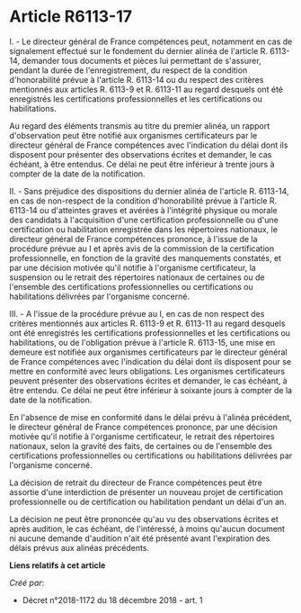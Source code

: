 # Article R6113-17

I. - Le directeur général de France compétences peut, notamment en cas de signalement effectué sur le fondement du dernier
alinéa de l'article R. 6113-14, demander tous documents et pièces lui permettant de s'assurer, pendant la durée de
l'enregistrement, du respect de la condition d'honorabilité prévue à l'article R. 6113-14 ou du respect des critères
mentionnés aux articles R. 6113-9 et R. 6113-11 au regard desquels ont été enregistrés les certifications professionnelles et
les certifications ou habilitations.

Au regard des éléments transmis au titre du premier alinéa, un rapport d'observation peut être notifié aux organismes
certificateurs par le directeur général de France compétences avec l'indication du délai dont ils disposent pour présenter
des observations écrites et demander, le cas échéant, à être entendus. Ce délai ne peut être inférieur à trente jours à
compter de la date de la notification.

II. - Sans préjudice des dispositions du dernier alinéa de l'article R. 6113-14, en cas de non-respect de la condition
d'honorabilité prévue à l'article R. 6113-14 ou d'atteintes graves et avérées à l'intégrité physique ou morale des candidats
à l'acquisition d'une certification professionnelle ou d'une certification ou habilitation enregistrée dans les répertoires
nationaux, le directeur général de France compétences prononce, à l'issue de la procédure prévue au I et après avis de la
commission de la certification professionnelle, en fonction de la gravité des manquements constatés, et par une décision
motivée qu'il notifie à l'organisme certificateur, la suspension ou le retrait des répertoires nationaux de certaines ou de
l'ensemble des certifications professionnelles ou certifications ou habilitations délivrées par l'organisme concerné.

III. - A l'issue de la procédure prévue au I, en cas de non respect des critères mentionnés aux articles R. 6113-9 et R.
6113-11 au regard desquels ont été enregistrés les certifications professionnelles et les certifications ou habilitations, ou
de l'obligation prévue à l'article R. 6113-15, une mise en demeure est notifiée aux organismes certificateurs par le
directeur général de France compétences avec l'indication du délai dont ils disposent pour se mettre en conformité avec leurs
obligations. Les organismes certificateurs peuvent présenter des observations écrites et demander, le cas échéant, à être
entendu. Ce délai ne peut être inférieur à soixante jours à compter de la date de la notification.

En l'absence de mise en conformité dans le délai prévu à l'alinéa précédent, le directeur général de France compétences
prononce, par une décision motivée qu'il notifie à l'organisme certificateur, le retrait des répertoires nationaux, selon la
gravité des faits, de certaines ou de l'ensemble des certifications professionnelles ou certifications ou habilitations
délivrées par l'organisme concerné.

La décision de retrait du directeur de France compétences peut être assortie d'une interdiction de présenter un nouveau
projet de certification professionnelle ou de certification ou habilitation pendant un délai d'un an.

La décision ne peut être prononcée qu'au vu des observations écrites et après audition, le cas échéant, de l'intéressé, à
moins qu'aucun document ni aucune demande d'audition n'ait été présenté avant l'expiration des délais prévus aux alinéas
précédents.

**Liens relatifs à cet article**

_Créé par_:

  - Décret n°2018-1172 du 18 décembre 2018 - art. 1
